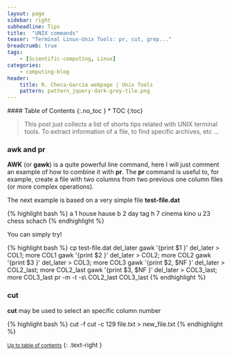 ```yaml
---
layout: page
sidebar: right
subheadline: Tips
title:  "UNIX commands"
teaser: "Terminal Linux-Unix Tools: pr, cut, grep..."
breadcrumb: true
tags:
    - [Scientific-computing, Linux]
categories:
    - computing-blog
header:
    title: R. Checa-Garcia webpage | Unix Tools
    pattern: pattern_jquery-dark-grey-tile.png
---
```


<div class="panel radius" markdown="1">
#### Table of Contents
{:.no_toc }
*  TOC
{:toc}
</div>


> This post just collects a list of shorts tips related with UNIX terminal tools. To extract information of a file, to find specific archives, etc ...

### awk and pr

**AWK** (or **gawk**) is a quite powerful line command, here I will just comment an example of how to combine it with **pr**. The **pr** command is useful to, for example, create a file with two columns from two previous one column files (or more complex operations).

The next example is based on a very simple file **test-file.dat**

{% highlight bash %}
a  1   house   hause
b  2     day   tag
h  7   cinema  kino
u  23  chess   schach
{% endhighlight %}

You can simply try!

{% highlight bash %}
cp test-file.dat del_later
gawk '{print $1 }' del_later > COL1; more COL1
gawk '{print $2 }' del_later > COL2; more COL2
gawk '{print $3 }' del_later > COL3; more COL3
gawk '{print $2, $NF }' del_later > COL2_last; more COL2_last
gawk '{print $3, $NF }' del_later > COL3_last; more COL3_last
pr -m -t -s\ COL2_last COL3_last
{% endhighlight %}

### cut

**cut** may be used to select an specific column number

{% highlight bash %}
cut -f 
cut -c 129 file.txt > new_file.txt
{% endhighlight %}


<small markdown="1">[Up to table of contents](#toc)</small>
{: .text-right }



</div><!-- /.medium-8.columns -->
</div><!-- /.row -->

